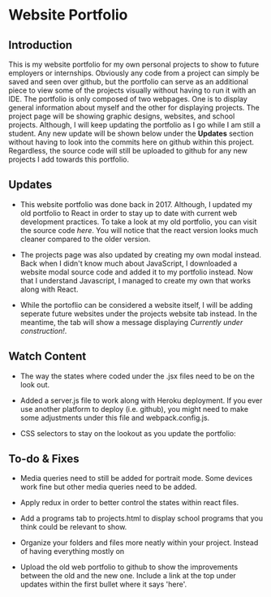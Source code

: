 # Website Portfolio

## Introduction

This is my website portfolio for my own personal projects to show to future employers or internships. Obviously any code from a project can simply be saved and seen over github, but the portfolio can serve as an additional piece to view some of the projects visually without having to run it with an IDE. The portfolio is only composed of two webpages. One is to display general information about myself and the other for displaying projects. The project page will be showing graphic designs, websites, and school projects. Although, I will keep updating the portfolio as I go while I am still a student. Any new update will be shown below under the **Updates** section without having to look into the commits here on github within this project. Regardless, the source code will still be uploaded to github for any new projects I add towards this portfolio.

## Updates 

* This website portfolio was done back in 2017. Although, I updated my old portfolio to React in order to stay up to date with current web development practices. To take a look at my old portfolio, you can visit the source code *here*. You will notice that the react version looks much cleaner compared to the older version.

* The projects page was also updated by creating my own modal instead. Back when I didn't know much about JavaScript, I downloaded a website modal source code and added it to my portfolio instead. Now that I understand Javascript, I managed to create my own that works along with React.

* While the portoflio can be considered a website itself, I will be adding seperate future websites under the projects website tab instead. In the meantime, the tab will show a message displaying *Currently under construction!*. 

## Watch Content 

* The way the states where coded under the .jsx files need to be on the look out.

* Added a server.js file to work along with Heroku deployment. If you ever use another platform to deploy (i.e. github), you might need to make some adjustments under this file and webpack.config.js.

* CSS selectors to stay on the lookout as you update the portfolio: 

## To-do & Fixes 

* Media queries need to still be added for portrait mode. Some devices work fine but other media queries need to be added.

* Apply redux in order to better control the states within react files.

* Add a programs tab to projects.html to display school programs that you think could be relevant to show.

* Organize your folders and files more neatly within your project. Instead of having everything mostly on 

* Upload the old web portfolio to github to show the improvements between the old and the new one. Include a link at the top under updates within the first bullet where it says 'here'.








